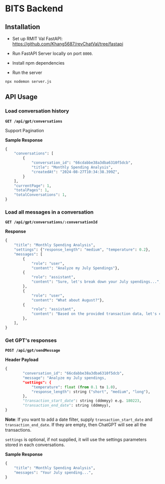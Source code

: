 # BITS Backend
## Installation

- Set up RMIT Val FastAPI: https://github.com/Khang5687/revChatVal/tree/fastapi

- Run FastAPI Server locally on port `8000`.

- Install npm dependencies

- Run the server
```bash
npx nodemon server.js
```

## API Usage

### Load conversation history
**`GET /api/gpt/conversations`**

Support Pagination

**Sample Response**
```python
{
    "conversations": [
        {
            "conversation_id": "66cdabbe38a3dba6310f5dcb",
            "title": "Monthly Spending Analysis",
            "createdAt": "2024-08-27T10:34:38.399Z",
        }
    ],
    "currentPage": 1,
    "totalPages": 1,
    "totalConversations": 1,
}
```
### Load all messages in a conversation

**`GET /api/gpt/conversations/:conversationId`**

**Response**
```python
{
    "title": "Monthly Spending Analysis",
    "settings": {"response_length": "medium", "temperature": 0.2},
    "messages": [
        {
            "role": "user", 
            "content": "Analyze my July Spendings"},
        {
            "role": "assistant",
            "content": "Sure, let's break down your July spendings...",
        },
        {
            "role": "user", 
            "content": "What about August?"},
        {
            "role": "assistant",
            "content": "Based on the provided transaction data, let's extract and analyse the data for August...",
        },
    ],
}


```

### Get GPT's responses

**`POST /api/gpt/sendMessage`**

**Header Payload**
```python
{
        "conversation_id": "66cdabbe38a3dba6310f5dcb",
        "message": "Analyze my July spendings,
        "settings": {
            "temperature": float (from 0.1 to 1.0),
            "response_length": string ("short", "medium", "long"),
        },
        "transaction_start_date": string (ddmmyy) e.g. 180223,
        "transaction_end_date": string (ddmmyy),
}
```
**Note**: If you want to add a date filter, supply `transaction_start_date` and `transaction_end_date`. If they are empty, then ChatGPT will see all the transactions.

`settings` is optional, if not supplied, it will use the settings parameters stored in each conversations.

**Sample Response**
```python
{
    "title": "Monthly Spending Analysis",
    "messages": "Your July spending...",
}
```

